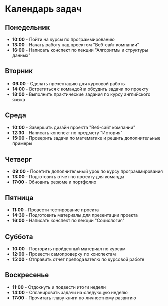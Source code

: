 # Календарь задач

## Понедельник
- **10:00** - Пойти на курсы по программированию
- **13:00** - Начать работу над проектом "Веб-сайт компании"
- **16:00** - Написать конспект по лекции "Алгоритмы и структуры данных"

## Вторник
- **09:00** - Сделать презентацию для курсовой работы
- **14:00** - Встретиться с командой и обсудить задачи по проекту
- **18:00** - Выполнить практические задания по курсу английского языка

## Среда
- **10:00** - Завершить дизайн проекта "Веб-сайт компании"
- **12:30** - Написать конспект по предмету "История"
- **15:00** - Проверить задачи по математике и решить дополнительные примеры

## Четверг
- **09:00** - Посетить дополнительный урок по курсу программирования
- **13:00** - Подготовить отчет по проекту для команды
- **17:00** - Обновить резюме и портфолио

## Пятница
- **11:00** - Провести тестирование проекта
- **14:30** - Подготовить материалы для презентации проекта
- **16:00** - Написать конспект по лекции "Социология"

## Суббота
- **10:00** - Повторить пройденный материал по курсам
- **12:00** - Провести самопроверку по конспектам
- **15:00** - Отправить отчет преподавателю по курсовой работе

## Воскресенье
- **11:00** - Отдохнуть и подвести итоги недели
- **14:00** - Спланировать задачи на следующую неделю
- **17:00** - Прочитать главу книги по личностному развитию